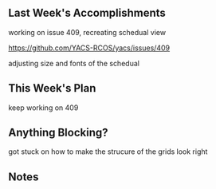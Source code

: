 ## Last Week's Accomplishments

working on issue 409, recreating schedual view

https://github.com/YACS-RCOS/yacs/issues/409

adjusting size and fonts of the schedual 


    
## This Week's Plan

keep working on 409


## Anything Blocking?

got stuck on how to make the strucure of the grids look right


## Notes



